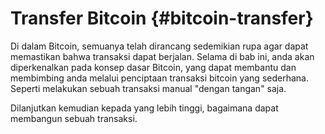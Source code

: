 # Transfer Bitcoin {#bitcoin-transfer}

Di dalam Bitcoin, semuanya telah dirancang sedemikian rupa agar dapat memastikan bahwa transaksi dapat berjalan. Selama di bab ini, anda akan diperkenalkan pada konsep dasar Bitcoin, yang dapat membantu dan membimbing anda melalui penciptaan transaksi bitcoin yang sederhana. Seperti melakukan sebuah transaksi manual "dengan tangan" saja. 

Dilanjutkan kemudian kepada yang lebih tinggi, bagaimana dapat membangun sebuah transaksi. 

